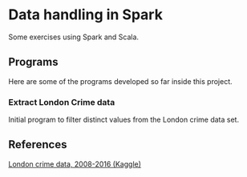 # Data handling in Spark
Some exercises using Spark and Scala.

## Programs

Here are some of the programs developed so far inside this project.

### Extract London Crime data

Initial program to filter distinct values from the London crime data set.

## References

[London crime data, 2008-2016 (Kaggle)](https://www.kaggle.com/jboysen/london-crime/data)

